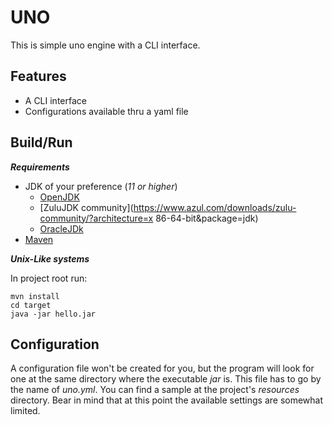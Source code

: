 # UNO

This is simple uno engine with a CLI interface.

## Features
* A CLI interface
* Configurations available thru a yaml file

## Build/Run

***Requirements***

* JDK of your preference (_11 or higher_)
  * [OpenJDK](https://openjdk.java.net/)
  * [ZuluJDK community](https://www.azul.com/downloads/zulu-community/?architecture=x
86-64-bit&package=jdk)
  * [OracleJDk](https://www.oracle.com/java/technologies/javase-downloads.html)
* [Maven](https://maven.apache.org/)

***Unix-Like systems***

In project root run:
```
mvn install
cd target
java -jar hello.jar 
``` 

## Configuration
A configuration file won't be created for you, but the program will look for one
at the same directory where the executable _jar_ is. This file has to go by the
name of _uno.yml_. You can find a sample at the project's _resources_ directory.
Bear in mind that at this point the available settings are somewhat limited.
